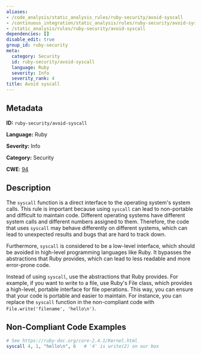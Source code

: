 ```yaml
---
aliases:
- /code_analysis/static_analysis_rules/ruby-security/avoid-syscall
- /continuous_integration/static_analysis/rules/ruby-security/avoid-syscall
- /static_analysis/rules/ruby-security/avoid-syscall
dependencies: []
disable_edit: true
group_id: ruby-security
meta:
  category: Security
  id: ruby-security/avoid-syscall
  language: Ruby
  severity: Info
  severity_rank: 4
title: Avoid syscall
---
```

<!--  SOURCED FROM https://github.com/DataDog/datadog-static-analyzer-rule-docs -->


## Metadata
**ID:** `ruby-security/avoid-syscall`

**Language:** Ruby

**Severity:** Info

**Category:** Security

**CWE**: [94](https://cwe.mitre.org/data/definitions/94.html)

## Description
The `syscall` function is a direct interface to the operating system's system calls. This rule is important because using `syscall` can lead to non-portable and difficult to maintain code. Different operating systems have different system calls and different numbers assigned to them. Therefore, the code that uses `syscall` may behave differently on different systems, which can lead to unexpected results and bugs that are hard to track down.

Furthermore, `syscall` is considered to be a low-level interface, which should be avoided in high-level programming languages like Ruby. It bypasses the abstractions that Ruby provides, which can lead to less readable and more error-prone code.

Instead of using `syscall`, use the abstractions that Ruby provides. For example, if you want to write to a file, use Ruby's File class, which provides a high-level, portable interface for file operations. This way, you can ensure that your code is portable and easier to maintain. For instance, you can replace the `syscall` function in the non-compliant code with `File.write('filename', 'hello\n')`.

## Non-Compliant Code Examples
```ruby
# See https://ruby-doc.org/core-2.4.1/Kernel.html
syscall 4, 1, "hello\n", 6   # '4' is write(2) on our box
```
